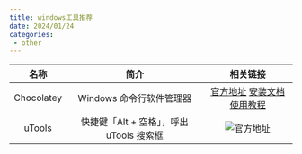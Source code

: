 ```yaml
---
title: windows工具推荐
date: 2024/01/24
categories:
 - other
---
```


| 名称 | 简介 | 相关链接 |
|:-:|:-:|:-:|
| Chocolatey | Windows 命令行软件管理器 | [官方地址](https://chocolatey.org/) [安装文档](https://chocolatey.org/install#individual) [使用教程](https://javabetter.cn/gongju/choco.html) |
| uTools | 快捷键「Alt + 空格」，呼出 uTools 搜索框 | ![官方地址](https://u.tools/) |

